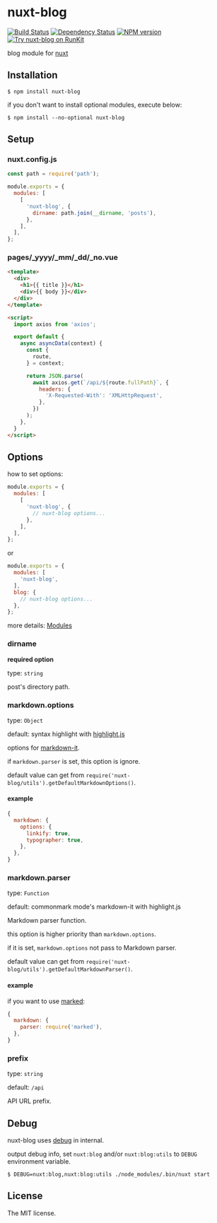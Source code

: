 # nuxt-blog

[![Build Status](https://travis-ci.org/sasaplus1/nuxt-blog.svg)](https://travis-ci.org/sasaplus1/nuxt-blog)
[![Dependency Status](https://gemnasium.com/sasaplus1/nuxt-blog.svg)](https://gemnasium.com/sasaplus1/nuxt-blog)
[![NPM version](https://badge.fury.io/js/nuxt-blog.svg)](http://badge.fury.io/js/nuxt-blog)
[![Try nuxt-blog on RunKit](https://badge.runkitcdn.com/nuxt-blog.svg)](https://npm.runkit.com/nuxt-blog)

blog module for [nuxt](https://nuxtjs.org/)

## Installation

```console
$ npm install nuxt-blog
```

if you don't want to install optional modules, execute below:

```console
$ npm install --no-optional nuxt-blog
```

## Setup

### nuxt.config.js

```js
const path = require('path');

module.exports = {
  modules: [
    [
      'nuxt-blog', {
        dirname: path.join(__dirname, 'posts'),
      },
    ],
  ],
};
```

### pages/\_yyyy/\_mm/\_dd/\_no.vue

```html
<template>
  <div>
    <h1>{{ title }}</h1>
    <div>{{ body }}</div>
  </div>
</template>

<script>
  import axios from 'axios';

  export default {
    async asyncData(context) {
      const {
        route,
      } = context;

      return JSON.parse(
        await axios.get(`/api/${route.fullPath}`, {
          headers: {
            'X-Requested-With': 'XMLHttpRequest',
          },
        })
      );
    },
  }
</script>
```

## Options

how to set options:

```js
module.exports = {
  modules: [
    [
      'nuxt-blog', {
        // nuxt-blog options...
      },
    ],
  ],
};
```

or

```js
module.exports = {
  modules: [
    'nuxt-blog',
  ],
  blog: {
    // nuxt-blog options...
  },
};
```

more details: [Modules](https://nuxtjs.org/guide/modules)

### dirname

**required option**

type: `string`

post's directory path.

### markdown.options

type: `Object`

default: syntax highlight with [highlight.js](https://www.npmjs.com/package/highlight.js)

options for [markdown-it](https://www.npmjs.com/package/markdown-it).

if `markdown.parser` is set, this option is ignore.

default value can get from `require('nuxt-blog/utils').getDefaultMarkdownOptions()`.

#### example

```js
{
  markdown: {
    options: {
      linkify: true,
      typographer: true,
    },
  },
}
```

### markdown.parser

type: `Function`

default: commonmark mode's markdown-it with highlight.js

Markdown parser function.

this option is higher priority than `markdown.options`.

if it is set, `markdown.options` not pass to Markdown parser.

default value can get from `require('nuxt-blog/utils').getDefaultMarkdownParser()`.

#### example

if you want to use [marked](https://github.com/markedjs/marked):

```js
{
  markdown: {
    parser: require('marked'),
  },
}
```

### prefix

type: `string`

default: `/api`

API URL prefix.

## Debug

nuxt-blog uses [debug](https://www.npmjs.com/package/debug) in internal.

output debug info, set `nuxt:blog` and/or `nuxt:blog:utils` to `DEBUG` environment variable.

```console
$ DEBUG=nuxt:blog,nuxt:blog:utils ./node_modules/.bin/nuxt start
```

## License

The MIT license.

